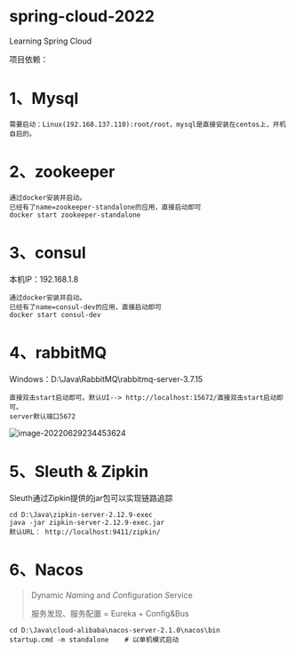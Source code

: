 # spring-cloud-2022
Learning Spring Cloud 

项目依赖：

# 1、Mysql

```shell
需要启动：Linux(192.168.137.110):root/root，mysql是直接安装在centos上，开机自启的。
```



# 2、zookeeper

```shell
通过docker安装并启动。
已经有了name=zookeeper-standalone的应用，直接启动即可
docker start zookeeper-standalone
```



# 3、consul

本机IP：192.168.1.8

```shell
通过docker安装并启动。
已经有了name=consul-dev的应用，直接启动即可
docker start consul-dev
```



# 4、rabbitMQ

Windows：D:\Java\RabbitMQ\rabbitmq-server-3.7.15

```shell
直接双击start启动即可。默认UI--> http://localhost:15672/直接双击start启动即可。
server默认端口5672
```

![image-20220629234453624](https://alinyun-images-repository.oss-cn-shanghai.aliyuncs.com/images/20220629234453.png)



# 5、Sleuth & Zipkin

Sleuth通过Zipkin提供的jar包可以实现链路追踪

```shell
cd D:\Java\zipkin-server-2.12.9-exec
java -jar zipkin-server-2.12.9-exec.jar
默认URL： http://localhost:9411/zipkin/
```



# 6、Nacos

> Dynamic *Na*ming and *Co*nfiguration *S*ervice
>
> 服务发现、服务配置 = Eureka + Config&Bus

```shell
cd D:\Java\cloud-alibaba\nacos-server-2.1.0\nacos\bin
startup.cmd -m standalone    # 以单机模式启动
```




